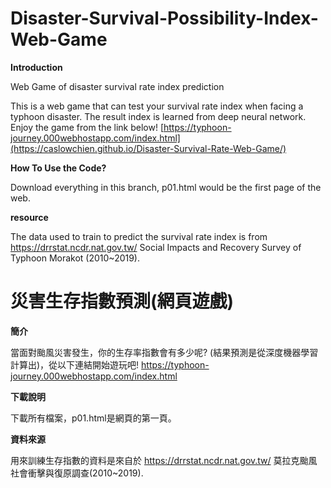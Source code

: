 # Disaster-Survival-Possibility-Index-Web-Game
**Introduction**

Web Game of disaster survival rate index prediction

This is a web game that can test your survival rate index when facing a typhoon disaster. The result index is learned from deep neural network. Enjoy the game from the link below!
[https://typhoon-journey.000webhostapp.com/index.html](https://caslowchien.github.io/Disaster-Survival-Rate-Web-Game/)

**How To Use the Code?**

Download everything in this branch, p01.html would be the first page of the web.


**resource**

The data used to train to predict the survival rate index is from https://drrstat.ncdr.nat.gov.tw/ Social Impacts and Recovery Survey of Typhoon Morakot (2010~2019).

# 災害生存指數預測(網頁遊戲)
**簡介**

當面對颱風災害發生，你的生存率指數會有多少呢? (結果預測是從深度機器學習計算出)，從以下連結開始遊玩吧!
https://typhoon-journey.000webhostapp.com/index.html

**下載說明**

下載所有檔案，p01.html是網頁的第一頁。

**資料來源**

用來訓練生存指數的資料是來自於 https://drrstat.ncdr.nat.gov.tw/ 莫拉克颱風社會衝擊與復原調查(2010~2019).
